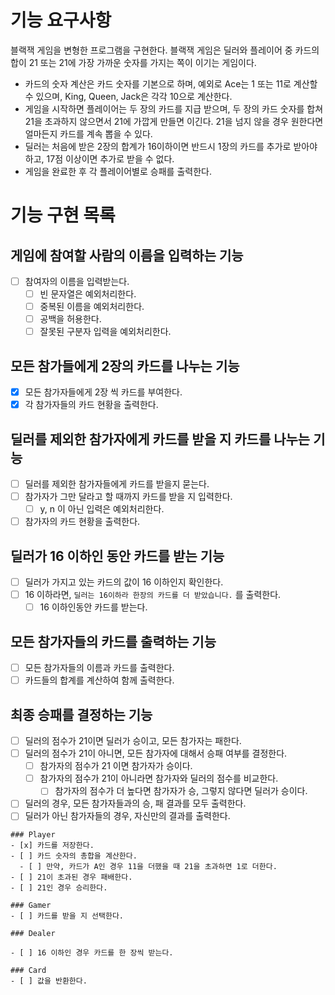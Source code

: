 # 기능 요구사항

블랙잭 게임을 변형한 프로그램을 구현한다. 블랙잭 게임은 딜러와 플레이어 중 카드의 합이 21 또는 21에 가장 가까운 숫자를 가지는 쪽이 이기는 게임이다.

- 카드의 숫자 계산은 카드 숫자를 기본으로 하며, 예외로 Ace는 1 또는 11로 계산할 수 있으며, King, Queen, Jack은 각각 10으로 계산한다.
- 게임을 시작하면 플레이어는 두 장의 카드를 지급 받으며, 두 장의 카드 숫자를 합쳐 21을 초과하지 않으면서 21에 가깝게 만들면 이긴다. 21을 넘지 않을 경우 원한다면 얼마든지 카드를 계속 뽑을 수 있다.
- 딜러는 처음에 받은 2장의 합계가 16이하이면 반드시 1장의 카드를 추가로 받아야 하고, 17점 이상이면 추가로 받을 수 없다.
- 게임을 완료한 후 각 플레이어별로 승패를 출력한다.

# 기능 구현 목록

## 게임에 참여할 사람의 이름을 입력하는 기능

- [ ] 참여자의 이름을 입력받는다.
    - [ ] 빈 문자열은 예외처리한다.
    - [ ] 중복된 이름을 예외처리한다.
    - [ ] 공백을 허용한다.
    - [ ] 잘못된 구분자 입력을 예외처리한다.

## 모든 참가들에게 2장의 카드를 나누는 기능

- [X] 모든 참가자들에게 2장 씩 카드를 부여한다.
- [X] 각 참가자들의 카드 현황을 출력한다.

## 딜러를 제외한 참가자에게 카드를 받을 지 카드를 나누는 기능

- [ ] 딜러를 제외한 참가자들에게 카드를 받을지 묻는다.
- [ ] 참가자가 그만 달라고 할 때까지 카드를 받을 지 입력한다.
    - [ ] y, n 이 아닌 입력은 예외처리한다.
- [ ] 참가자의 카드 현황을 출력한다.

## 딜러가 16 이하인 동안 카드를 받는 기능

- [ ] 딜러가 가지고 있는 카드의 값이 16 이하인지 확인한다.
- [ ] 16 이하라면, `딜러는 16이하라 한장의 카드를 더 받았습니다.` 를 출력한다.
    - [ ] 16 이하인동안 카드를 받는다.

## 모든 참가자들의 카드를 출력하는 기능

- [ ] 모든 참가자들의 이름과 카드를 출력한다.
- [ ] 카드들의 합계를 계산하여 함께 출력한다.

## 최종 승패를 결정하는 기능

- [ ] 딜러의 점수가 21이면 딜러가 승이고, 모든 참가자는 패한다.
- [ ] 딜러의 점수가 21이 아니면, 모든 참가자에 대해서 승패 여부를 결정한다.
    - [ ] 참가자의 점수가 21 이면 참가자가 승이다.
    - [ ] 참가자의 점수가 21이 아니라면 참가자와 딜러의 점수를 비교한다.
        - [ ] 참가자의 점수가 더 높다면 참가자가 승, 그렇지 않다면 딜러가 승이다.
- [ ] 딜러의 경우, 모든 참가자들과의 승, 패 결과를 모두 출력한다.
- [ ] 딜러가 아닌 참가자들의 경우, 자신만의 결과를 출력한다.

```
### Player
- [x] 카드를 저장한다.
- [ ] 카드 숫자의 총합을 계산한다.
  - [ ] 만약, 카드가 A인 경우 11을 더했을 때 21을 초과하면 1로 더한다. 
- [ ] 21이 초과된 경우 패배한다.
- [ ] 21인 경우 승리한다.

### Gamer
- [ ] 카드를 받을 지 선택한다.

### Dealer

- [ ] 16 이하인 경우 카드를 한 장씩 받는다. 

### Card
- [ ] 값을 반환한다.
```
